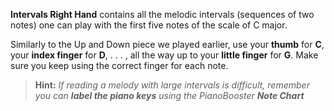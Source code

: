 **Intervals Right Hand** contains all the melodic intervals (sequences of two notes) one can play with the first five notes of the scale of C major.

Similarly to the Up and Down piece we played earlier, use your **thumb** for **C**, your **index finger** for **D**, . . . , all the way up to your **little finger** for **G**. Make sure you keep using the correct finger for each note.

> **Hint:** _If reading a melody with large intervals is difficult, remember you can **label the piano keys** using the PianoBooster **Note Chart**_
